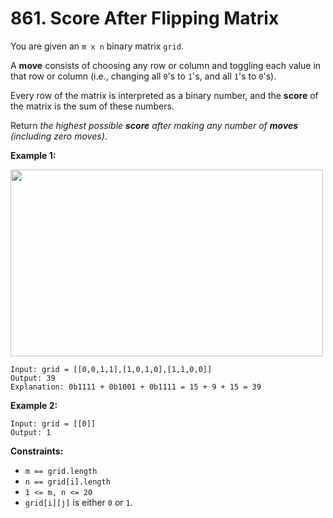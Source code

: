 # 861. Score After Flipping Matrix

You are given an `m x n` binary matrix `grid`.

A **move** consists of choosing any row or column and toggling each
value in that row or column (i.e., changing all `0`'s to `1`'s, and all
`1`'s to `0`'s).

Every row of the matrix is interpreted as a binary number, and the
**score** of the matrix is the sum of these numbers.

Return *the highest possible **score** after making any number of
**moves** (including zero moves)*.

 

**Example 1:**

<img src="https://assets.leetcode.com/uploads/2021/07/23/lc-toogle1.jpg"
style="width: 500px; height: 299px;" />

    Input: grid = [[0,0,1,1],[1,0,1,0],[1,1,0,0]]
    Output: 39
    Explanation: 0b1111 + 0b1001 + 0b1111 = 15 + 9 + 15 = 39

**Example 2:**

    Input: grid = [[0]]
    Output: 1

 

**Constraints:**

-   `m == grid.length`
-   `n == grid[i].length`
-   `1 <= m, n <= 20`
-   `grid[i][j]` is either `0` or `1`.
